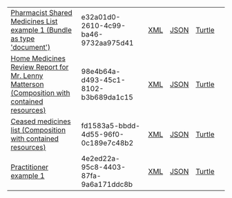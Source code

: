 <table class="list" width="100%">
            <tr>
                <td><a href="Bundle-e32a01d0-2610-4c99-ba46-9732aa975d41.html">Pharmacist Shared Medicines List example 1 (Bundle as type 'document')</a></td>
                <td>e32a01d0-2610-4c99-ba46-9732aa975d41</td>
                <td><a href="Bundle-e32a01d0-2610-4c99-ba46-9732aa975d41.xml.html">XML</a></td>
                <td><a href="Bundle-e32a01d0-2610-4c99-ba46-9732aa975d41.json.html">JSON</a></td>
                <td><a href="Bundle-e32a01d0-2610-4c99-ba46-9732aa975d41.ttl.html">Turtle</a></td>
                <td></td>
            </tr>
            <tr>
                <td><a href="Composition-98e4b64a-d493-45c1-8102-b3b689da1c15.html">Home Medicines Review Report for Mr. Lenny Matterson (Composition with contained resources)</a></td>
                <td>98e4b64a-d493-45c1-8102-b3b689da1c15</td>
                <td><a href="Composition-98e4b64a-d493-45c1-8102-b3b689da1c15.xml.html">XML</a></td>
                <td><a href="Composition-98e4b64a-d493-45c1-8102-b3b689da1c15.json.html">JSON</a></td>
                <td><a href="Composition-98e4b64a-d493-45c1-8102-b3b689da1c15.ttl.html">Turtle</a></td>
                <td></td>
            </tr>
            <tr>
                <td><a href="Composition-fd1583a5-bbdd-4d55-96f0-0c189e7c48b2.html">Ceased medicines list (Composition with contained resources)</a></td>
                <td>fd1583a5-bbdd-4d55-96f0-0c189e7c48b2</td>
                <td><a href="Composition-fd1583a5-bbdd-4d55-96f0-0c189e7c48b2.xml.html">XML</a></td>
                <td><a href="Composition-fd1583a5-bbdd-4d55-96f0-0c189e7c48b2.json.html">JSON</a></td>
                <td><a href="Composition-fd1583a5-bbdd-4d55-96f0-0c189e7c48b2.ttl.html">Turtle</a></td>
                <td></td>
            </tr>
            <tr>
                <td><a href="Practitioner-4e2ed22a-95c8-4403-87fa-9a6a171ddc8b.html">Practitioner example 1</a></td>
                <td>4e2ed22a-95c8-4403-87fa-9a6a171ddc8b</td>
                <td><a href="Practitioner-4e2ed22a-95c8-4403-87fa-9a6a171ddc8b.xml.html">XML</a></td>
                <td><a href="Practitioner-4e2ed22a-95c8-4403-87fa-9a6a171ddc8b.json.html">JSON</a></td>
                <td><a href="Practitioner-4e2ed22a-95c8-4403-87fa-9a6a171ddc8b.ttl.html">Turtle</a></td>
                <td></td>
            </tr>
  </table>
